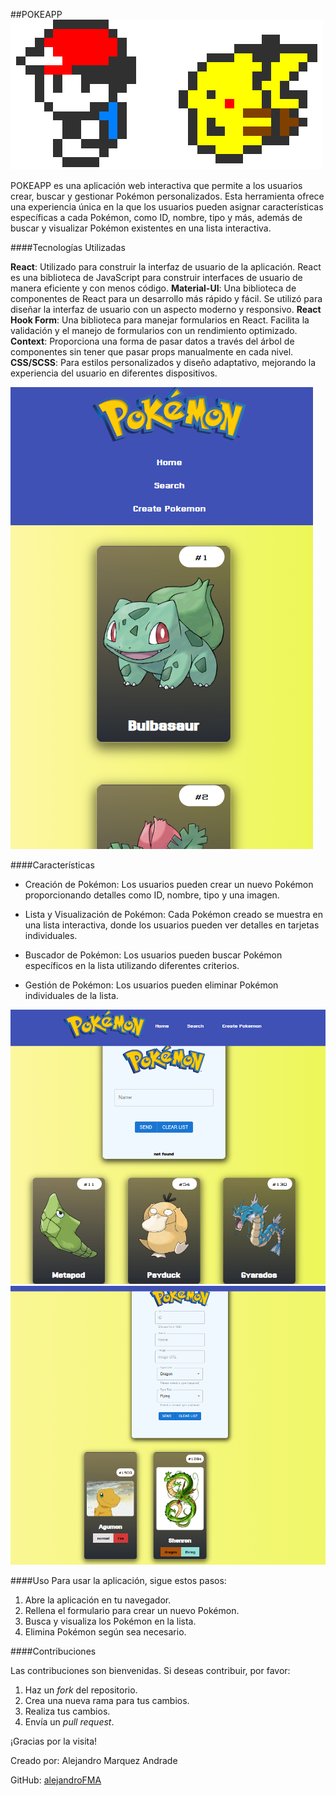 
##POKEAPP
![ash y pikachu](./public/5FBP.gif)

POKEAPP es una aplicación web interactiva que permite a los usuarios crear, buscar y gestionar Pokémon personalizados. Esta herramienta ofrece una experiencia única en la que los usuarios pueden asignar características específicas a cada Pokémon, como ID, nombre, tipo y más, además de buscar y visualizar Pokémon existentes en una lista interactiva.

####Tecnologías Utilizadas

**React**: Utilizado para construir la interfaz de usuario de la aplicación. React es una biblioteca de JavaScript para construir interfaces de usuario de manera eficiente y con menos código.
**Material-UI**: Una biblioteca de componentes de React para un desarrollo más rápido y fácil. Se utilizó para diseñar la interfaz de usuario con un aspecto moderno y responsivo.
**React Hook Form**: Una biblioteca para manejar formularios en React. Facilita la validación y el manejo de formularios con un rendimiento optimizado.
**Context**: Proporciona una forma de pasar datos a través del árbol de componentes sin tener que pasar props manualmente en cada nivel.
**CSS/SCSS**: Para estilos personalizados y diseño adaptativo, mejorando la experiencia del usuario en diferentes dispositivos.


![Home](image.png)


####Características

- Creación de Pokémon: Los usuarios pueden crear un nuevo Pokémon proporcionando detalles como ID, nombre, tipo y una imagen.

+ Lista y Visualización de Pokémon: Cada Pokémon creado se muestra en una lista interactiva, donde los usuarios pueden ver detalles en tarjetas individuales.

- Buscador de Pokémon: Los usuarios pueden buscar Pokémon específicos en la lista utilizando diferentes criterios.

+ Gestión de Pokémon: Los usuarios pueden eliminar Pokémon individuales de la lista.

![Buscador](image-1.png) ![Alt text](image-2.png)

####Uso
Para usar la aplicación, sigue estos pasos:

1. Abre la aplicación en tu navegador.
2. Rellena el formulario para crear un nuevo Pokémon.
3. Busca y visualiza los Pokémon en la lista.
4. Elimina Pokémon según sea necesario.

####Contribuciones

Las contribuciones son bienvenidas. Si deseas contribuir, por favor:

1. Haz un _fork_ del repositorio.
2. Crea una nueva rama para tus cambios.
3. Realiza tus cambios.
4. Envía un _pull request_.


¡Gracias por la visita!

Creado por: Alejandro Marquez Andrade

GitHub: [alejandroFMA](https://github.com/alejandroFMA)
